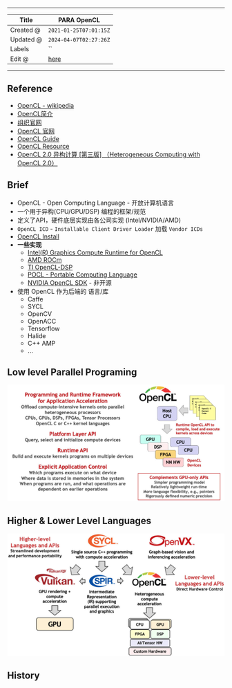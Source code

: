-----

| Title     | PARA OpenCL                                       |
| --------- | ------------------------------------------------- |
| Created @ | `2021-01-25T07:01:15Z`                            |
| Updated @ | `2024-04-07T02:27:26Z`                            |
| Labels    | \`\`                                              |
| Edit @    | [here](https://github.com/junxnone/opt/issues/33) |

-----

## Reference

  - [OpenCL - wikipedia](https://en.wikipedia.org/wiki/OpenCL)
  - [OpenCL简介](https://blog.csdn.net/XianBT/article/details/18914273)
  - [组织官网](http://www.khronos.org/)
  - [OpenCL 官网](https://www.khronos.org/opencl/)
  - [OpenCL Guide](https://github.com/KhronosGroup/OpenCL-Guide)
  - [OpenCL Resource](https://www.khronos.org/opencl/resources)
  - [OpenCL 2.0 异构计算 \[第三版\] （Heterogeneous Computing with
    OpenCL 2.0）](https://www.bookstack.cn/books/Heterogeneous-Computing-with-OpenCL-2.0)

## Brief

  - OpenCL - Open Computing Language - 开放计算机语言
  - 一个用于异构(CPU/GPU/DSP) 编程的框架/规范
  - 定义了API，硬件底层实现由各公司实现 (Intel/NVIDIA/AMD)
  - `OpenCL ICD` - `Installable Client Driver Loader` 加载 `Vendor ICDs`
  - [OpenCL Install](/OpenCL_Install)
  - **一些实现**
      - [Intel(R) Graphics Compute Runtime for
        OpenCL](https://github.com/intel/compute-runtime)
      - [AMD ROCm](https://rocmdocs.amd.com/en/latest/)
      - [TI
        OpenCL-DSP](https://downloads.ti.com/mctools/esd/docs/opencl/index.html)
      - [POCL - Portable Computing Language](http://portablecl.org/)
      - [NVIDIA OpenCL SDK](https://developer.nvidia.com/opencl) - 非开源
  - 使用 OpenCL 作为后端的 语言/库
      - Caffe
      - SYCL
      - OpenCV
      - OpenACC
      - Tensorflow
      - Halide
      - C++ AMP
      - ...

## Low level Parallel Programing

![image](media/cc63fc52eeafbfa2908014b4ab57a8f0b938045a.png)

## Higher & Lower Level Languages

![image](media/fb5d4d5eac006030633789db2f765aa939a6e5d0.png)

## History
